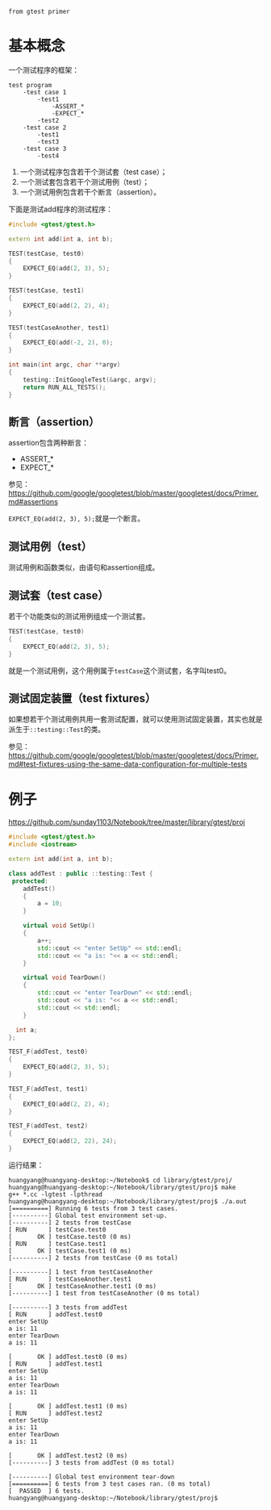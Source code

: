 ```from gtest primer```

# 基本概念
一个测试程序的框架：
```
test program
    -test case 1
        -test1
            -ASSERT_*
            -EXPECT_*
        -test2
    -test case 2
        -test1
        -test3
    -test case 3
        -test4
```
1. 一个测试程序包含若干个测试套（test case）；
2. 一个测试套包含若干个测试用例（test）；
3. 一个测试用例包含若干个断言（assertion）。

下面是测试add程序的测试程序：
```C++
#include <gtest/gtest.h>

extern int add(int a, int b);

TEST(testCase, test0)
{
    EXPECT_EQ(add(2, 3), 5);
}

TEST(testCase, test1)
{
    EXPECT_EQ(add(2, 2), 4);
}

TEST(testCaseAnother, test1)
{
    EXPECT_EQ(add(-2, 2), 0);
}

int main(int argc, char **argv)
{
    testing::InitGoogleTest(&argc, argv);
    return RUN_ALL_TESTS();
}
```

## 断言（assertion）
assertion包含两种断言：
- ASSERT_*
- EXPECT_*

参见：
https://github.com/google/googletest/blob/master/googletest/docs/Primer.md#assertions

`EXPECT_EQ(add(2, 3), 5);`就是一个断言。

## 测试用例（test）
测试用例和函数类似，由语句和assertion组成。


## 测试套（test case）
若干个功能类似的测试用例组成一个测试套。

```C++
TEST(testCase, test0)
{
    EXPECT_EQ(add(2, 3), 5);
}
```
就是一个测试用例，这个用例属于`testCase`这个测试套，名字叫test0。

## 测试固定装置（test fixtures）
如果想若干个测试用例共用一套测试配置，就可以使用测试固定装置，其实也就是派生于`::testing::Test`的类。

参见：
https://github.com/google/googletest/blob/master/googletest/docs/Primer.md#test-fixtures-using-the-same-data-configuration-for-multiple-tests

# 例子

https://github.com/sunday1103/Notebook/tree/master/library/gtest/proj

```C++
#include <gtest/gtest.h>
#include <iostream>

extern int add(int a, int b);

class addTest : public ::testing::Test {
 protected:
    addTest()
    {
        a = 10;
    }

    virtual void SetUp() 
    {
        a++;
        std::cout << "enter SetUp" << std::endl;
        std::cout << "a is: "<< a << std::endl;
    }

    virtual void TearDown() 
    {
        std::cout << "enter TearDown" << std::endl;
        std::cout << "a is: "<< a << std::endl;
        std::cout << std::endl;
    }

  int a;
};

TEST_F(addTest, test0)
{
    EXPECT_EQ(add(2, 3), 5);
}

TEST_F(addTest, test1)
{
    EXPECT_EQ(add(2, 2), 4);
}

TEST_F(addTest, test2)
{
    EXPECT_EQ(add(2, 22), 24);
}

```

运行结果：
```shell
huangyang@huangyang-desktop:~/Notebook$ cd library/gtest/proj/
huangyang@huangyang-desktop:~/Notebook/library/gtest/proj$ make
g++ *.cc -lgtest -lpthread
huangyang@huangyang-desktop:~/Notebook/library/gtest/proj$ ./a.out
[==========] Running 6 tests from 3 test cases.
[----------] Global test environment set-up.
[----------] 2 tests from testCase
[ RUN      ] testCase.test0
[       OK ] testCase.test0 (0 ms)
[ RUN      ] testCase.test1
[       OK ] testCase.test1 (0 ms)
[----------] 2 tests from testCase (0 ms total)

[----------] 1 test from testCaseAnother
[ RUN      ] testCaseAnother.test1
[       OK ] testCaseAnother.test1 (0 ms)
[----------] 1 test from testCaseAnother (0 ms total)

[----------] 3 tests from addTest
[ RUN      ] addTest.test0
enter SetUp
a is: 11
enter TearDown
a is: 11

[       OK ] addTest.test0 (0 ms)
[ RUN      ] addTest.test1
enter SetUp
a is: 11
enter TearDown
a is: 11

[       OK ] addTest.test1 (0 ms)
[ RUN      ] addTest.test2
enter SetUp
a is: 11
enter TearDown
a is: 11

[       OK ] addTest.test2 (0 ms)
[----------] 3 tests from addTest (0 ms total)

[----------] Global test environment tear-down
[==========] 6 tests from 3 test cases ran. (0 ms total)
[  PASSED  ] 6 tests.
huangyang@huangyang-desktop:~/Notebook/library/gtest/proj$
```